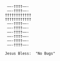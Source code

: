                  ——-††††——-
                 ——-††††——-
                ††††††††††††
                ††††††††††††
                 ——-††††——-
                 ——-††††——-
                 ——-††††——-
                 ——-††††——-
                 ——-††††——-
                 ——-††††——-

~~~~~~~~~~~~~~~~~~~~~~~~~~~~~~~~~~~~~~~~~~~
            Jesus Bless:  "No Bugs"
